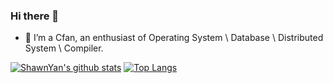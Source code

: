 ### Hi there 👋

<!--
**shawn0915/shawn0915** is a ✨ _special_ ✨ repository because its `README.md` (this file) appears on your GitHub profile.

Here are some ideas to get you started:

- 🔭 I’m currently working on ...
- 🌱 I’m currently learning ...
- 👯 I’m looking to collaborate on ...
- 🤔 I’m looking for help with ...
- 💬 Ask me about ...
- 📫 How to reach me: ...
- 😄 Pronouns: ...
- ⚡ Fun fact: ...
-->

- 🔭 I’m a Cfan, an enthusiast of Operating System \ Database \ Distributed System \ Compiler.

[![ShawnYan's github stats](https://github-readme-stats.vercel.app/api?username=shawn0915&count_private=true&show_icons=true&theme=radical)](https://github.com/shawn0915/github-readme-stats)
[![Top Langs](https://github-readme-stats.vercel.app/api/top-langs/?username=shawn0915&hide=HTML,Jupyter%20Notebook&layout=compact&count_private=true&show_icons=true&theme=radical)](https://github.com/shawn0915/github-readme-stats)
